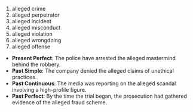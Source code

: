 
1. alleged crime
2. alleged perpetrator
3. alleged incident
4. alleged misconduct
5. alleged violation
6. alleged wrongdoing
7. alleged offense


- **Present Perfect**: The police have arrested the alleged mastermind behind the robbery.
- **Past Simple**: The company denied the alleged claims of unethical practices.
- **Past Continuous**: The media was reporting on the alleged scandal involving a high-profile figure.
- **Past Perfect**: By the time the trial began, the prosecution had gathered evidence of the alleged fraud scheme.